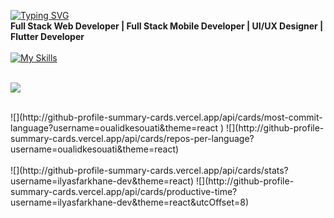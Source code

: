[![Typing SVG](https://readme-typing-svg.herokuapp.com?font=Fira+Code&weight=500&size=28&pause=1000&color=07B0C8&center=true&random=false&width=435&lines=Oualid+Kesouati)](https://git.io/typing-svg)
<br>
**Full Stack Web Developer | Full Stack Mobile Developer | UI/UX Designer | Flutter Developer**
<br><br>
[![My Skills](https://skillicons.dev/icons?i=flutter,androidstudio,java,angular,dart,laravel,linux,py,spring,idea,docker,dotnet,github,git,html,css,js,jquery,tailwind,bootstrap,figma,ai,postman,vite,visualstudio,vscode,eclipse,firebase,stackoverflow,c,cpp,mysql,&perline=12)](https://skillicons.dev)
<br><br>

![](http://github-profile-summary-cards.vercel.app/api/cards/most-commit-language?username=oualidkesouati&theme=react )

<br>
![](http://github-profile-summary-cards.vercel.app/api/cards/most-commit-language?username=oualidkesouati&theme=react )
![](http://github-profile-summary-cards.vercel.app/api/cards/repos-per-language?username=oualidkesouati&theme=react)
<br>
<br>
![](http://github-profile-summary-cards.vercel.app/api/cards/stats?username=ilyasfarkhane-dev&theme=react)
![](http://github-profile-summary-cards.vercel.app/api/cards/productive-time?username=ilyasfarkhane-dev&theme=react&utcOffset=8)
<br>
